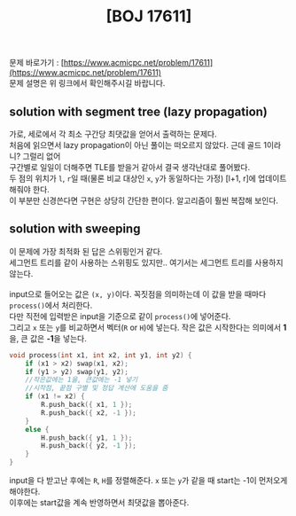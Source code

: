 ﻿---
toc: true
title:  "[BOJ 17611]"
last_modified_at:   2020-08-25
excerpt: "직각다각형"
categories: PS2020
image: "/images/17611.png"
sitemap :
  changefreq : weekly
  priority : 1.0
---

문제 바로가기 : [https://www.acmicpc.net/problem/17611](https://www.acmicpc.net/problem/17611)<br>
문제 설명은 위 링크에서 확인해주시길 바랍니다.
<br>
## solution with segment tree (lazy propagation)
<script src="https://gist.github.com/yooniversal/64ca056f5bc2b7694c17703d2eebd59b.js"></script>

가로, 세로에서 각 최소 구간당 최댓값을 얻어서 출력하는 문제다.<br>
처음에 읽으면서 lazy propagation이 아닌 풀이는 떠오르지 않았다. 근데 골드 1이라니? 그럴리 없어<br>
구간별로 일일이 더해주면 TLE를 받을거 같아서 결국 생각난대로 풀어봤다.<br>
두 점의 위치가 `l`, `r`일 때(물론 비교 대상인 `x`, `y`가 동일하다는 가정) [l+1, r]에 업데이트 해줘야 한다.<br>
이 부분만 신경쓴다면 구현은 상당히 간단한 편이다. 알고리즘이 훨씬 복잡해 보인다.<br>

## solution with sweeping
<script src="https://gist.github.com/yooniversal/6e18c6157c71d3476046354269edd6da.js"></script>

이 문제에 가장 최적화 된 답은 스위핑인거 같다.<br>
세그먼트 트리를 같이 사용하는 스위핑도 있지만.. 여기서는 세그먼트 트리를 사용하지 않는다.<br>
<br>
input으로 들어오는 값은 `(x, y)`이다. 꼭짓점을 의미하는데 이 값을 받을 때마다 `process()`에서 처리한다.<br>
다만 직전에 입력받은 input을 기준으로 같이 `process()`에 넣어준다.<br>
그리고 `x` 또는 `y`를 비교하면서 벡터(`R` or `H`)에 넣는다. 작은 값은 시작한다는 의미에서 **1**을, 큰 값은 **-1**을 넣는다.<br>
```cpp
void process(int x1, int x2, int y1, int y2) {
    if (x1 > x2) swap(x1, x2);
    if (y1 > y2) swap(y1, y2);
    //작은값에는 1을, 큰값에는 -1 넣기
    //시작점, 끝점 구별 및 정답 계산에 도움을 줌
    if (x1 != x2) {
        R.push_back({ x1, 1 });
        R.push_back({ x2, -1 });
    }
    else {
        H.push_back({ y1, 1 });
        H.push_back({ y2, -1 });
    }
}
```
input을 다 받고난 후에는 `R`, `H`를 정렬해준다. `x` 또는 `y`가 같을 때 start는 -1이 먼저오게 해야한다.<br>
이후에는 start값을 계속 반영하면서 최댓값을 뽑아준다.

<script src="https://utteranc.es/client.js"
        repo="yooniversal/blog-comments"
        issue-term="pathname"
        theme="github-light"
        crossorigin="anonymous"
        async>
</script>
